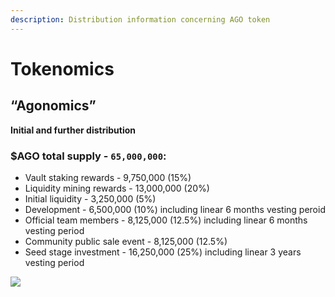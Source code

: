 ```yaml
---
description: Distribution information concerning AGO token
---
```


# Tokenomics

## **“Agonomics”**

**Initial and further distribution**

### $AGO total supply - `65,000,000`:

* Vault staking rewards - 9,750,000 \(15%\)
* Liquidity mining rewards - 13,000,000 \(20%\)
* Initial liquidity - 3,250,000 \(5%\)
* Development - 6,500,000 \(10%\) including linear 6 months vesting peroid
* Official team members - 8,125,000 \(12.5%\) including linear 6 months vesting period
* Community public sale event - 8,125,000 \(12.5%\)
* Seed stage investment - 16,250,000 \(25%\) including linear 3 years vesting period

![](.gitbook/assets/frame-16.png)

